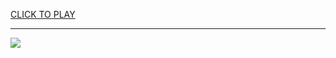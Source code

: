 
<a href="https://premium76.site?title=free_games_download&ref=13M">CLICK TO PLAY</a></h3>
<hr>

<a href="https://premium76.site?title=free_games_download&ref=13M"><img src="https://clearcache.store/games.png"></a>


